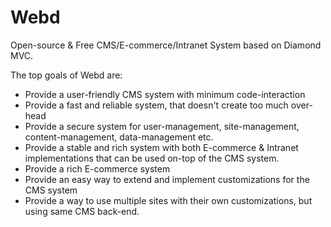 # Webd
Open-source &amp; Free CMS/E-commerce/Intranet System based on Diamond MVC.

The top goals of Webd are:

* Provide a user-friendly CMS system with minimum code-interaction
* Provide a fast and reliable system, that doesn't create too much over-head
* Provide a secure system for user-management, site-management, content-management, data-management etc.
* Provide a stable and rich system with both E-commerce & Intranet implementations that can be used on-top of the CMS system.
* Provide a rich E-commerce system
* Provide an easy way to extend and implement customizations for the CMS system
* Provide a way to use multiple sites with their own customizations, but using same CMS back-end.
